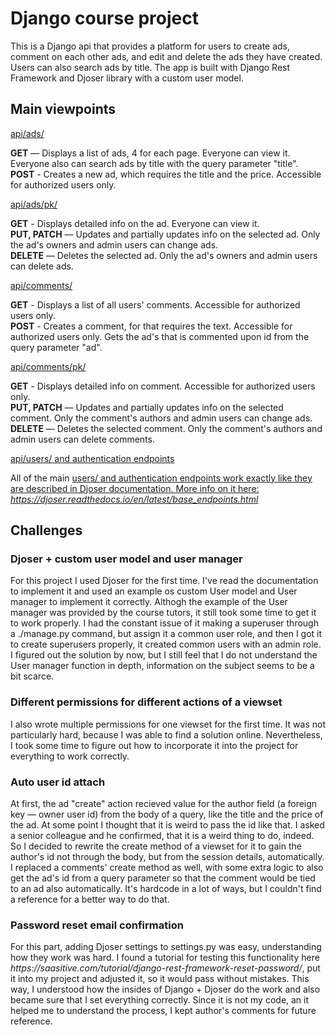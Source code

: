 # Django course project

<p>This is a Django api that provides a platform for users to create ads, comment on each other ads, and edit and delete the ads they have created. Users can also search ads by title. The app is built with Django Rest Framework and Djoser library with a custom user model.</p>

## Main viewpoints

<ins>api/ads/</ins>
<p><b>GET</b> — Displays a list of ads, 4 for each page. Everyone can view it. Everyone also can search ads by title with the query parameter "title".<br>
<b>POST</b> - Creates a new ad, which requires the title and the price. Accessible for authorized users only.</p>

<ins>api/ads/pk/</ins>
<p><b>GET</b> - Displays detailed info on the ad. Everyone can view it.<br>
<b>PUT, PATCH</b> — Updates and partially updates info on the selected ad. Only the ad's owners and admin users can change ads.<br>
<b>DELETE</b> — Deletes the selected ad. Only the ad's owners and admin users can delete ads.</p>

<ins>api/comments/</ins>
<p><b>GET</b> - Displays a list of all users' comments. Accessible for authorized users only.<br>
<b>POST</b> - Creates a comment, for that requires the text. Accessible for authorized users only. Gets the ad's that is commented upon id from the query parameter "ad".</p>

<ins>api/comments/pk/</u><br>
<p><b>GET</b> - Displays detailed info on comment. Accessible for authorized users only.<br>
<b>PUT, PATCH</b> — Updates and partially updates info on the selected comment. Only the comment's authors and admin users can change ads.<br>
<b>DELETE</b> — Deletes the selected comment. Only the comment's authors and admin users can delete comments.</p>

<ins>api/users/ and authentication endpoints</u><br>

<p>All of the main <ins>users/</u> and authentication endpoints work exactly like they are described in Djoser documentation. More info on it here: <i>https://djoser.readthedocs.io/en/latest/base_endpoints.html</i></p>

## Challenges

### Djoser + custom user model and user manager

<p>For this project I used Djoser for the first time. I've read the documentation to implement it and used an example os custom User model and User manager to implement it correctly. Althogh the example of the User manager was provided by the course tutors, it still took some time to get it to work properly. I had the constant issue of it making a superuser through a ./manage.py command, but assign it a common user role, and then I got it to create superusers properly, it created common users with an admin role. I figured out the solution by now, but I still feel that I do not understand the User manager function in depth, information on the subject seems to be a bit scarce.</p>

### Different permissions for different actions of a viewset

<p>I also wrote multiple permissions for one viewset for the first time. It was not particularly hard, because I was able to find a solution online. Nevertheless, I took some time to figure out how to incorporate it into the project for everything to work correctly.</p>

### Auto user id attach

<p>At first, the ad "create" action recieved value for the author field (a foreign key — owner user id) from the body of a query, like the title and the price of the ad. At some point I thought that it is weird to pass the id like that. I asked a senior colleague and he confirmed, that it is a weird thing to do, indeed. So I decided to rewrite the create method of a viewset for it to gain the author's id not through the body, but from the session details, automatically. I replaced a comments' create method as well, with some extra logic to also get the ad's id from a query parameter so that the comment would be tied to an ad also automatically. It's hardcode in a lot of ways, but I couldn't find a reference for a better way to do that.</p>

### Password reset email confirmation

<p>For this part, adding Djoser settings to settings.py was easy, understanding how they work was hard. I found a tutorial for testing this functionality here <i>https://saasitive.com/tutorial/django-rest-framework-reset-password/</i>, put it into my project and adjusted it, so it would pass without mistakes. This way, I understood how the insides of Django + Djoser do the work and also became sure that I set everything correctly. Since it is not my code, an it helped me to understand the process, I kept author's comments for future reference.</p>
